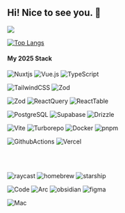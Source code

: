 ## Hi! Nice to see you. 👋

![](https://komarev.com/ghpvc/?username=jakubserwin&style=for-the-badge)

[![Top Langs](https://github-readme-stats.vercel.app/api/top-langs/?username=ashyith&layout=compact&exclude_repo=university-courses,Practice)](https://github.com/anuraghazra/github-readme-stats)

#### My 2025 Stack
![Nuxtjs](https://img.shields.io/badge/nuxt-00C58E?style=for-the-badge&logo=nuxt&logoColor=white)
![Vue.js](https://img.shields.io/badge/Vue-35495E?style=for-the-badge&logo=vuedotjs&logoColor=4FC08D)
![TypeScript](https://img.shields.io/badge/typescript-%23007ACC.svg?style=for-the-badge&logo=typescript&logoColor=white)

![TailwindCSS](https://img.shields.io/badge/Tailwind_CSS-38B2AC?style=for-the-badge&logo=tailwind-css&logoColor=white)
![Zod](https://img.shields.io/badge/PrimeVue-10b981?style=for-the-badge&logo=primevue&logoColor=white)

![Zod](https://img.shields.io/badge/Zod-000000?style=for-the-badge&logo=zod&logoColor=3068B7)
![ReactQuery](https://img.shields.io/badge/React_Query-FF4154?style=for-the-badge&logo=reactquery&logoColor=white)
![ReactTable](https://img.shields.io/badge/react%20table-FF4154?style=for-the-badge&logo=reactquery&logoColor=white)

![PostgreSQL](https://img.shields.io/badge/PostgreSQL-316192?style=for-the-badge&logo=postgresql&logoColor=white)
![Supabase](https://img.shields.io/badge/Supabase-181818?style=for-the-badge&logo=supabase&logoColor=white)
![Drizzle](https://img.shields.io/badge/drizzle-C5F74F?style=for-the-badge&logo=drizzle&logoColor=black)

![Vite](https://img.shields.io/badge/Vite-B73BFE?style=for-the-badge&logo=vite&logoColor=FFD62E)
![Turborepo](https://img.shields.io/badge/Turborepo-0C0606?style=for-the-badge&logo=turborepo&logoColor=EF4444)
![Docker](https://img.shields.io/badge/Docker-2CA5E0?style=for-the-badge&logo=docker&logoColor=white)
![pnpm](https://img.shields.io/badge/pnpm-yellow?style=for-the-badge&logo=pnpm&logoColor=white)

![GithubActions](https://img.shields.io/badge/Github%20Actions-282a2e?style=for-the-badge&logo=githubactions&logoColor=367cfe)
![Vercel](https://img.shields.io/badge/Vercel-000000?style=for-the-badge&logo=vercel&logoColor=white)

<br>
<br>

![raycast](https://img.shields.io/badge/raycast-FF6363?style=for-the-badge&logo=raycast&logoColor=white)
![homebrew](https://img.shields.io/badge/homebrew-FBB040?style=for-the-badge&logo=homebrew&logoColor=white)
![starship](https://img.shields.io/badge/starship-DD0B78?style=for-the-badge&logo=starship&logoColor=white)

![Code](https://img.shields.io/badge/VSCode-0078D4?style=for-the-badge&logo=visual-studio-code&logoColor=white)
![Arc](https://img.shields.io/badge/Arc-FF8E91?style=for-the-badge&logo=arc&logoColor=white)
![obsidian](https://img.shields.io/badge/obsidian-7C3AED?style=for-the-badge&logo=obsidian&logoColor=white)
![figma](https://img.shields.io/badge/Figma-F24E1E?style=for-the-badge&logo=figma&logoColor=white)

![Mac](https://img.shields.io/badge/mac%20os-000000?style=for-the-badge&logo=apple&logoColor=white)














